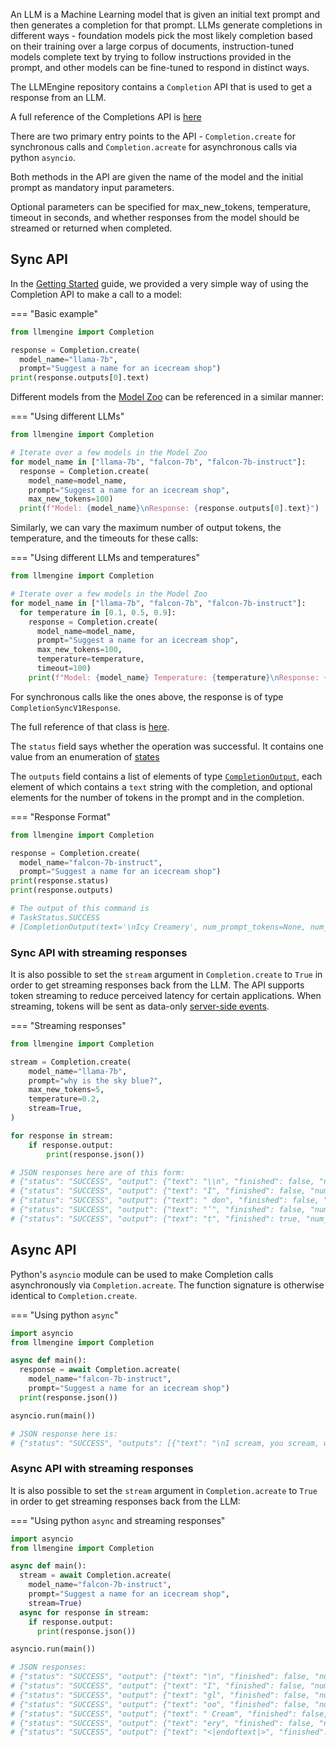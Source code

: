 An LLM is a Machine Learning model that is given an initial text prompt and then generates a completion for that prompt. LLMs generate completions in different ways - foundation models pick the most likely completion based on their training over a large corpus of documents, instruction-tuned models complete text by trying to follow instructions provided in the prompt, and other models can be fine-tuned to respond in distinct ways.

The LLMEngine repository contains a `Completion` API that is used to get a response from an LLM.

A full reference of the Completions API is [here](/api/python_client/#llmengine.Completion)

There are two primary entry points to the API - `Completion.create` for synchronous calls and `Completion.acreate` for asynchronous calls via python `asyncio`.

Both methods in the API are given the name of the model and the initial prompt as mandatory input parameters.

Optional parameters can be specified for max_new_tokens, temperature, timeout in seconds, and whether responses from the model should be streamed or returned when completed.

## Sync API

In the [Getting Started](./getting_started) guide, we provided a very simple way of using the Completion API to make a call to a model:

=== "Basic example"
```py
from llmengine import Completion

response = Completion.create(
  model_name="llama-7b",
  prompt="Suggest a name for an icecream shop")
print(response.outputs[0].text)
```

Different models from the [Model Zoo](./model_zoo) can be referenced in a similar manner:

=== "Using different LLMs"
```py
from llmengine import Completion

# Iterate over a few models in the Model Zoo
for model_name in ["llama-7b", "falcon-7b", "falcon-7b-instruct"]:
  response = Completion.create(
    model_name=model_name,
    prompt="Suggest a name for an icecream shop",
    max_new_tokens=100)
  print(f"Model: {model_name}\nResponse: {response.outputs[0].text}")
```

Similarly, we can vary the maximum number of output tokens, the temperature, and the timeouts for these calls:

=== "Using different LLMs and temperatures"
```py
from llmengine import Completion

# Iterate over a few models in the Model Zoo
for model_name in ["llama-7b", "falcon-7b", "falcon-7b-instruct"]:
  for temperature in [0.1, 0.5, 0.9]:
    response = Completion.create(
      model_name=model_name,
      prompt="Suggest a name for an icecream shop",
      max_new_tokens=100,
      temperature=temperature,
      timeout=100)
    print(f"Model: {model_name} Temperature: {temperature}\nResponse: {response.outputs[0].text}")
```

For synchronous calls like the ones above, the response is of type `CompletionSyncV1Response`.

The full reference of that class is [here](/api/python_client/#llmengine.CompletionSyncV1Response).

The `status` field says whether the operation was successful. It contains one value from an enumeration of [states](/api/python_client/#llmengine.TaskStatus)

The `outputs` field contains a list of elements of type [`CompletionOutput`](/api/python_client/#llmengine.CompletionOutput), each element of which contains a `text` string with the completion, and optional elements for the number of tokens in the prompt and in the completion.

=== "Response Format"
```py
from llmengine import Completion

response = Completion.create(
  model_name="falcon-7b-instruct",
  prompt="Suggest a name for an icecream shop")
print(response.status)
print(response.outputs)

# The output of this command is
# TaskStatus.SUCCESS
# [CompletionOutput(text='\nIcy Creamery', num_prompt_tokens=None, num_completion_tokens=6)]
```

### Sync API with streaming responses

It is also possible to set the `stream` argument in `Completion.create` to `True` in order to get streaming responses back from the LLM. The API supports token streaming to reduce perceived latency for certain applications. When streaming, tokens will be sent as data-only [server-side events](https://developer.mozilla.org/en-US/docs/Web/API/Server-sent_events/Using_server-sent_events#event_stream_format).

=== "Streaming responses"
```python
from llmengine import Completion

stream = Completion.create(
    model_name="llama-7b",
    prompt="why is the sky blue?",
    max_new_tokens=5,
    temperature=0.2,
    stream=True,
)

for response in stream:
    if response.output:
        print(response.json())

# JSON responses here are of this form:
# {"status": "SUCCESS", "output": {"text": "\\n", "finished": false, "num_prompt_tokens": null, "num_completion_tokens": 1 }, "traceback": null }
# {"status": "SUCCESS", "output": {"text": "I", "finished": false, "num_prompt_tokens": null, "num_completion_tokens": 2 }, "traceback": null }
# {"status": "SUCCESS", "output": {"text": " don", "finished": false, "num_prompt_tokens": null, "num_completion_tokens": 3 }, "traceback": null }
# {"status": "SUCCESS", "output": {"text": "’", "finished": false, "num_prompt_tokens": null, "num_completion_tokens": 4 }, "traceback": null }
# {"status": "SUCCESS", "output": {"text": "t", "finished": true, "num_prompt_tokens": null, "num_completion_tokens": 5 }, "traceback": null }
```

## Async API

Python's `asyncio` module can be used to make Completion calls asynchronously via `Completion.acreate`. The function signature is otherwise identical to `Completion.create`.

=== "Using python `async`"
```python
import asyncio
from llmengine import Completion

async def main():
  response = await Completion.acreate(
    model_name="falcon-7b-instruct",
    prompt="Suggest a name for an icecream shop")
  print(response.json())

asyncio.run(main())

# JSON response here is:
# {"status": "SUCCESS", "outputs": [{"text": "\nI scream, you scream, we all scream for ice cream!", "num_prompt_tokens": null, "num_completion_tokens": 15}], "traceback": null}
```

### Async API with streaming responses

It is also possible to set the `stream` argument in `Completion.acreate` to `True` in order to get streaming responses back from the LLM:

=== "Using python `async` and streaming responses"
```python
import asyncio
from llmengine import Completion

async def main():
  stream = await Completion.acreate(
    model_name="falcon-7b-instruct",
    prompt="Suggest a name for an icecream shop",
    stream=True)
  async for response in stream:
    if response.output:
      print(response.json())

asyncio.run(main())

# JSON responses:
# {"status": "SUCCESS", "output": {"text": "\n", "finished": false, "num_prompt_tokens": null, "num_completion_tokens": 1}, "traceback": null}
# {"status": "SUCCESS", "output": {"text": "I", "finished": false, "num_prompt_tokens": null, "num_completion_tokens": 2}, "traceback": null}
# {"status": "SUCCESS", "output": {"text": "gl", "finished": false, "num_prompt_tokens": null, "num_completion_tokens": 3}, "traceback": null}
# {"status": "SUCCESS", "output": {"text": "oo", "finished": false, "num_prompt_tokens": null, "num_completion_tokens": 4}, "traceback": null}
# {"status": "SUCCESS", "output": {"text": " Cream", "finished": false, "num_prompt_tokens": null, "num_completion_tokens": 5}, "traceback": null}
# {"status": "SUCCESS", "output": {"text": "ery", "finished": false, "num_prompt_tokens": null, "num_completion_tokens": 6}, "traceback": null}
# {"status": "SUCCESS", "output": {"text": "<|endoftext|>", "finished": true, "num_prompt_tokens": null, "num_completion_tokens": 7}, "traceback": null}
```


